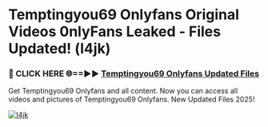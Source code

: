 # Temptingyou69 Onlyfans Original Videos 0nlyFans Leaked - Files Updated! (l4jk)

<h3>🔴 CLICK HERE 🌐==►► <a href="https://tinyurl.com/2m67pmp6" rel="nofollow">Temptingyou69 Onlyfans Updated Files</a></h3>

Get Temptingyou69 Onlyfans and all content. Now you can access all videos and pictures of Temptingyou69 Onlyfans. New Updated Files 2025!

[![l4jk](https://i.imgur.com/H4QAA4z.gif)](https://tinyurl.com/2m67pmp6)